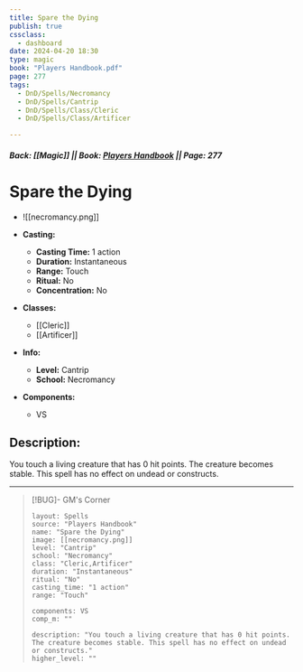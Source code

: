 ```yaml
---
title: Spare the Dying
publish: true
cssclass:
  - dashboard
date: 2024-04-20 18:30
type: magic
book: "Players Handbook.pdf"
page: 277
tags:
  - DnD/Spells/Necromancy
  - DnD/Spells/Cantrip
  - DnD/Spells/Class/Cleric
  - DnD/Spells/Class/Artificer

---
```


##### Back: [[Magic]] || Book: [Players Handbook](https://drive.google.com/drive/folders/1O5bhpYizcIT5xxAoLOuzCRht_PVS7VSG?usp=sharing) || Page: 277

# Spare the Dying
- ![[necromancy.png]]
- **Casting:**
    - **Casting Time:** 1 action
    - **Duration:** Instantaneous
    - **Range:** Touch
    - **Ritual:** No
    - **Concentration:** No
- **Classes:**
    - [[Cleric]]
    - [[Artificer]]

- **Info:**
    - **Level:** Cantrip
    - **School:** Necromancy
- **Components:**
    - VS


## Description:
You touch a living creature that has 0 hit points. The creature becomes stable. This spell has no effect on undead or constructs.



---

> [!BUG]- GM's Corner
>
> ```statblock
> layout: Spells
> source: "Players Handbook"
> name: "Spare the Dying"
> image: [[necromancy.png]]
> level: "Cantrip"
> school: "Necromancy"
> class: "Cleric,Artificer"
> duration: "Instantaneous"
> ritual: "No"
> casting_time: "1 action"
> range: "Touch"
>
> components: VS
> comp_m: ""
>
> description: "You touch a living creature that has 0 hit points. The creature becomes stable. This spell has no effect on undead or constructs."
> higher_level: ""
> ```
